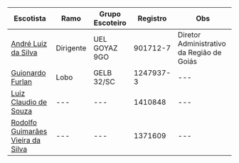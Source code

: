 | Escotista                                                                       | Ramo      | Grupo Escoteiro | Registro  | Obs                                       |
| ------------------------------------------------------------------------------- | --------- | --------------- | --------- | ----------------------------------------- |
| [André Luiz da Silva](mailto:andre.ls@escoteiros.org.br)                        | Dirigente | UEL GOYAZ 9GO   | 901712-7  | Diretor Administrativo da Região de Goiás |
| [Guionardo Furlan](mailto:guionardo.furlan@escoteiros.org.br)                   | Lobo      | GELB 32/SC      | 1247937-3 | ---                                       |
| [Luiz Claudio de Souza](mailto:luiz.souza@escoteiros.org.br)                    | ---       | ---             | 1410848   | ---                                       |
| [Rodolfo Guimarães Vieira da Silva](mailto:rodolfo.guimaraes@escoteiros.org.br) | ---       | ---             | 1371609   | ---                                       |

